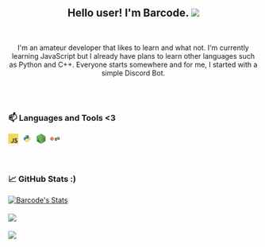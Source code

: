 <h2 align="center">Hello user! I'm Barcode. <img src="https://raw.githubusercontent.com/MartinHeinz/MartinHeinz/master/wave.gif" width="30px"></h2>
<br>
<p align="center">I'm an amateur developer that likes to learn and what not. I'm currently learning JavaScript but I already have plans to learn other languages such as Python and C++. Everyone starts somewhere and for me, I started with a simple Discord Bot.</p>
<br>
<br>

### 📫 Languages and Tools <3
<code><img height="20" src="https://raw.githubusercontent.com/github/explore/80688e429a7d4ef2fca1e82350fe8e3517d3494d/topics/javascript/javascript.png"></code>&nbsp;
<code><img height="20" src="https://raw.githubusercontent.com/github/explore/80688e429a7d4ef2fca1e82350fe8e3517d3494d/topics/python/python.png"></code>&nbsp;
<code><img height="20" src="https://raw.githubusercontent.com/github/explore/80688e429a7d4ef2fca1e82350fe8e3517d3494d/topics/nodejs/nodejs.png"></code>&nbsp;
<code><img height="20" src="https://raw.githubusercontent.com/github/explore/80688e429a7d4ef2fca1e82350fe8e3517d3494d/topics/git/git.png"></code>&nbsp;
<br>
<br>
<br>
### 📈 GitHub Stats :)

<a href="https://github.com/Barcodeeee">
  <img align="center" src="https://github-readme-stats.vercel.app/api?username=Barcodeeee&show_icons=true&include_all_commits=true&show_icons=true&title_color=fff&icon_color=00FFFF&text_color=9f9f9f&bg_color=151515" alt="Barcode's Stats" />
</a>
<br><br>
<a href="https://github.com/Barcodeeee?tab=repositories">
  <img align="center" src="https://github-readme-stats.vercel.app/api/top-langs/?username=Barcodeeee&layout=compact&show_icons=true&title_color=fff&icon_color=00FFFF&text_color=9f9f9f&bg_color=151515" />
</a>
<br>
<br>
  <img align="center" src="https://visitor-badge.laobi.icu/badge?page_id=Barcodeeee.Barcodeeee" />
